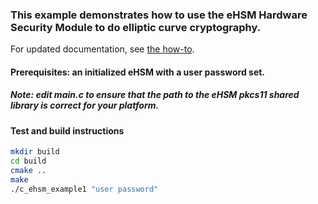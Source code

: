 ### This example demonstrates how to use the eHSM Hardware Security Module to do elliptic curve cryptography.

For updated documentation, see [the how-to](https://ellipticsecure.com/ehsm/how-to/2018/11/28/ehsm-c-ecc-example.html).
#### Prerequisites: an initialized eHSM with a user password set.

##### Note: edit main.c to ensure that the path to the eHSM pkcs11 shared library is correct for your platform.

#### Test and build instructions

```bash
mkdir build
cd build
cmake ..
make
./c_ehsm_example1 "user password"
```
